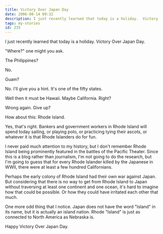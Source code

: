 ```yaml
---
title: Victory Over Japan Day
date: 2006-08-14 09:32
description: I just recently learned that today is a holiday.  Victory Over Japan Day.  "Where?" one might you ask.
tags: my-stories
id: 235
---
```

I just recently learned that today is a holiday.  Victory Over Japan Day.  

"Where?" one might you ask.

The Philippines?

No.

Guam?

No.  I'll give you a hint.  It's one of the fifty states.

Well then it must be Hawaii.  Maybe California.  Right?

Wrong again.  Give up?

How about this:  Rhode Island.

Yes, that's right.  Bankers and government workers in Rhode Island will spend today sailing, or playing polo, or practicing tying their ascots, or whatever it is that Rhode Islanders do for fun.

I never paid much attention to my history, but I don't remember Rhode Island being prominently featured in the battles of the Pacific Theater.  Since this is a blog rather than journalism, I'm not going to do the research, but I'm going to guess that for every Rhode Islander killed by the Japanese in WWII, there were at least a few hundred Californians.

Perhaps the early colony of Rhode Island had their own war against Japan.  But considering that there is no way to get from Rhode Island to Japan without traversing at least one continent and one ocean, it's hard to imagine how that could be possible.  Or how they could have irritated each other that much.

One more odd thing that I notice.  Japan does not have the word "Island" in its name, but it is actually an island nation.  Rhode "Island" is just as connected to North America as Nebraska is.

Happy Victory Over Japan Day.